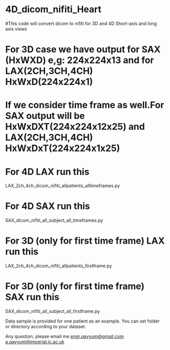 # 4D_dicom_nifiti_Heart

#This code will convert dicom to nifiti for 3D and 4D Short-axis and long axis views

# For 3D case we have output for SAX (HxWXD) e,g: 224x224x13 and for LAX(2CH,3CH,4CH) HxWxD(224x224x1)

# If we consider time frame as well.For SAX output will be HxWxDXT(224x224x12x25) and LAX(2CH,3CH,4CH) HxWxDxT(224x224x1x25)


# For 4D LAX run this

LAX_2ch_4ch_dicom_nifiti_allpatients_alltimeframes.py

# For 4D SAX run this

SAX_dicom_nifiti_all_subject_all_timeframes.py


# For 3D (only for first time frame) LAX run this

LAX_2ch_4ch_dicom_nifiti_allpatients_firstframe.py

# For 3D (only for first time frame) SAX run this

SAX_dicom_nifiti_all_subject_all_firstframe.py

Data sample is provided for one patient as an example. You can set folder or directory according to your dataset.

Any question, please email me
engr.qayyum@gmail.com
a.qayyum@imperial.ic.ac.uk





